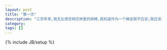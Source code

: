```yaml
---
layout: post
title: "第一次"
description: "三百年来,我无比想念桃花林里的妖精,我知道作为一个佛这很不应该;我应该把一切都忘掉,所有的爱和恨,功业和理想;可是我知道,就是我把自己也忘了,当红霞浮起在窗前我还是回想起那张美丽的脸,那银铃一般的歌声:我吃了好不好? 不好? 因为我还没洗澡......"
category: 
tags: []
---
```

{% include JB/setup %}
